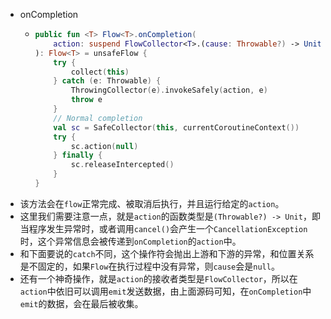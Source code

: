 - onCompletion
	- ```kotlin
	  public fun <T> Flow<T>.onCompletion(
	      action: suspend FlowCollector<T>.(cause: Throwable?) -> Unit
	  ): Flow<T> = unsafeFlow { 
	      try {
	          collect(this)
	      } catch (e: Throwable) {
	          ThrowingCollector(e).invokeSafely(action, e)
	          throw e
	      }
	      // Normal completion
	      val sc = SafeCollector(this, currentCoroutineContext())
	      try {
	          sc.action(null)
	      } finally {
	          sc.releaseIntercepted()
	      }
	  }
	  ```
- 该方法会在`flow`正常完成、被取消后执行，并且运行给定的`action`。
- 这里我们需要注意一点，就是`action`的函数类型是`(Throwable?) -> Unit`，即当程序发生异常时，或者调用`cancel()`会产生一个`CancellationException`时，这个异常信息会被传递到`onCompletion`的`action`中。
- 和下面要说的`catch`不同，这个操作符会抛出上游和下游的异常，和位置关系是不固定的，如果`Flow`在执行过程中没有异常，则`cause`会是`null`。
- 还有一个神奇操作，就是`action`的接收者类型是`FlowCollector`，所以在`action`中依旧可以调用`emit`发送数据，由上面源码可知，在`onCompletion`中`emit`的数据，会在最后被收集。